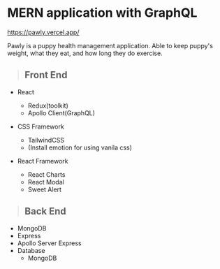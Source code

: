 # MERN application with GraphQL

https://pawly.vercel.app/

Pawly is a puppy health management application. Able to keep puppy's weight, what they eat, and how long they do exercise.

> ## Front End

- React

  - Redux(toolkit)
  - Apollo Client(GraphQL)

- CSS Framework

  - TailwindCSS
  - (Install emotion for using vanila css)

- React Framework

  - React Charts
  - React Modal
  - Sweet Alert

> ## Back End

- MongoDB
- Express
- Apollo Server Express
- Database
  - MongoDB
